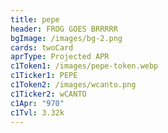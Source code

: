 ```yaml
---
title: pepe
header: FROG GOES BRRRRR
bgImage: /images/bg-2.png
cards: twoCard
aprType: Projected APR
c1Token1: /images/pepe-token.webp
c1Ticker1: PEPE
c1Token2: /images/wcanto.png
c1Ticker2: wCANTO
c1Apr: "970"
c1Tvl: 3.32k
---
```


#
